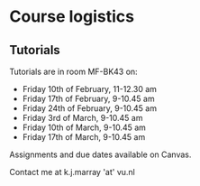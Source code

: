 # Course logistics

## Tutorials

Tutorials are in room MF-BK43 on:

+ Friday 10th of February, 11-12.30 am
+ Friday 17th of February, 9-10.45 am
+ Friday 24th of February, 9-10.45 am
+ Friday 3rd of March, 9-10.45 am
+ Friday 10th of March, 9-10.45 am
+ Friday 17th of March, 9-10.45 am

Assignments and due dates available on Canvas.

Contact me at k.j.marray 'at' vu.nl
